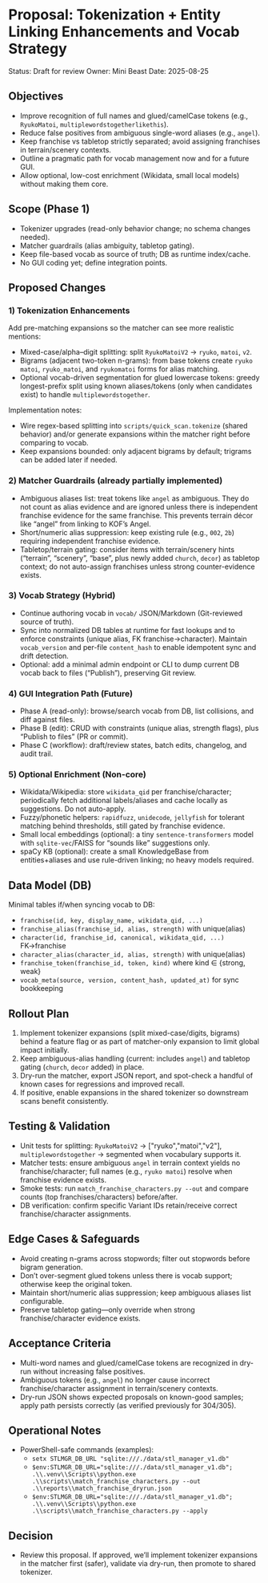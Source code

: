 # Proposal: Tokenization + Entity Linking Enhancements and Vocab Strategy

Status: Draft for review
Owner: Mini Beast
Date: 2025-08-25

## Objectives
- Improve recognition of full names and glued/camelCase tokens (e.g., `RyukoMatoi`, `multiplewordstogetherlikethis`).
- Reduce false positives from ambiguous single-word aliases (e.g., `angel`).
- Keep franchise vs tabletop strictly separated; avoid assigning franchises in terrain/scenery contexts.
- Outline a pragmatic path for vocab management now and for a future GUI.
- Allow optional, low-cost enrichment (Wikidata, small local models) without making them core.

## Scope (Phase 1)
- Tokenizer upgrades (read-only behavior change; no schema changes needed).
- Matcher guardrails (alias ambiguity, tabletop gating).
- Keep file-based vocab as source of truth; DB as runtime index/cache.
- No GUI coding yet; define integration points.

## Proposed Changes

### 1) Tokenization Enhancements
Add pre-matching expansions so the matcher can see more realistic mentions:
- Mixed-case/alpha–digit splitting: split `RyukoMatoiV2` → `ryuko`, `matoi`, `v2`.
- Bigrams (adjacent two-token n-grams): from base tokens create `ryuko matoi`, `ryuko_matoi`, and `ryukomatoi` forms for alias matching.
- Optional vocab-driven segmentation for glued lowercase tokens: greedy longest-prefix split using known aliases/tokens (only when candidates exist) to handle `multiplewordstogether`.

Implementation notes:
- Wire regex-based splitting into `scripts/quick_scan.tokenize` (shared behavior) and/or generate expansions within the matcher right before comparing to vocab.
- Keep expansions bounded: only adjacent bigrams by default; trigrams can be added later if needed.

### 2) Matcher Guardrails (already partially implemented)
- Ambiguous aliases list: treat tokens like `angel` as ambiguous. They do not count as alias evidence and are ignored unless there is independent franchise evidence for the same franchise. This prevents terrain décor like “angel” from linking to KOF’s Angel.
- Short/numeric alias suppression: keep existing rule (e.g., `002`, `2b`) requiring independent franchise evidence.
- Tabletop/terrain gating: consider items with terrain/scenery hints (“terrain”, “scenery”, “base”, plus newly added `church`, `decor`) as tabletop context; do not auto-assign franchises unless strong counter-evidence exists.

### 3) Vocab Strategy (Hybrid)
- Continue authoring vocab in `vocab/` JSON/Markdown (Git-reviewed source of truth).
- Sync into normalized DB tables at runtime for fast lookups and to enforce constraints (unique alias, FK franchise→character). Maintain `vocab_version` and per-file `content_hash` to enable idempotent sync and drift detection.
- Optional: add a minimal admin endpoint or CLI to dump current DB vocab back to files (“Publish”), preserving Git review.

### 4) GUI Integration Path (Future)
- Phase A (read-only): browse/search vocab from DB, list collisions, and diff against files.
- Phase B (edit): CRUD with constraints (unique alias, strength flags), plus “Publish to files” (PR or commit).
- Phase C (workflow): draft/review states, batch edits, changelog, and audit trail.

### 5) Optional Enrichment (Non-core)
- Wikidata/Wikipedia: store `wikidata_qid` per franchise/character; periodically fetch additional labels/aliases and cache locally as suggestions. Do not auto-apply.
- Fuzzy/phonetic helpers: `rapidfuzz`, `unidecode`, `jellyfish` for tolerant matching behind thresholds, still gated by franchise evidence.
- Small local embeddings (optional): a tiny `sentence-transformers` model with `sqlite-vec`/FAISS for “sounds like” suggestions only.
- spaCy KB (optional): create a small KnowledgeBase from entities+aliases and use rule-driven linking; no heavy models required.

## Data Model (DB)
Minimal tables if/when syncing vocab to DB:
- `franchise(id, key, display_name, wikidata_qid, ...)`
- `franchise_alias(franchise_id, alias, strength)` with unique(alias)
- `character(id, franchise_id, canonical, wikidata_qid, ...)` FK→franchise
- `character_alias(character_id, alias, strength)` with unique(alias)
- `franchise_token(franchise_id, token, kind)` where kind ∈ {strong, weak}
- `vocab_meta(source, version, content_hash, updated_at)` for sync bookkeeping

## Rollout Plan
1) Implement tokenizer expansions (split mixed-case/digits, bigrams) behind a feature flag or as part of matcher-only expansion to limit global impact initially.
2) Keep ambiguous-alias handling (current: includes `angel`) and tabletop gating (`church`, `decor` added) in place.
3) Dry-run the matcher, export JSON report, and spot-check a handful of known cases for regressions and improved recall.
4) If positive, enable expansions in the shared tokenizer so downstream scans benefit consistently.

## Testing & Validation
- Unit tests for splitting: `RyukoMatoiV2` → ["ryuko","matoi","v2"], `multiplewordstogether` → segmented when vocabulary supports it.
- Matcher tests: ensure ambiguous `angel` in terrain context yields no franchise/character; full names (e.g., `ryuko matoi`) resolve when franchise evidence exists.
- Smoke tests: run `match_franchise_characters.py --out` and compare counts (top franchises/characters) before/after.
- DB verification: confirm specific Variant IDs retain/receive correct franchise/character assignments.

## Edge Cases & Safeguards
- Avoid creating n-grams across stopwords; filter out stopwords before bigram generation.
- Don’t over-segment glued tokens unless there is vocab support; otherwise keep the original token.
- Maintain short/numeric alias suppression; keep ambiguous aliases list configurable.
- Preserve tabletop gating—only override when strong franchise/character evidence exists.

## Acceptance Criteria
- Multi-word names and glued/camelCase tokens are recognized in dry-run without increasing false positives.
- Ambiguous tokens (e.g., `angel`) no longer cause incorrect franchise/character assignment in terrain/scenery contexts.
- Dry-run JSON shows expected proposals on known-good samples; apply path persists correctly (as verified previously for 304/305).

## Operational Notes
- PowerShell-safe commands (examples):
  - `setx STLMGR_DB_URL "sqlite:///./data/stl_manager_v1.db"`
  - `$env:STLMGR_DB_URL="sqlite:///./data/stl_manager_v1.db"; .\\.venv\\Scripts\\python.exe .\\scripts\\match_franchise_characters.py --out .\\reports\\match_franchise_dryrun.json`
  - `$env:STLMGR_DB_URL="sqlite:///./data/stl_manager_v1.db"; .\\.venv\\Scripts\\python.exe .\\scripts\\match_franchise_characters.py --apply`

## Decision
- Review this proposal. If approved, we’ll implement tokenizer expansions in the matcher first (safer), validate via dry-run, then promote to shared tokenizer.
